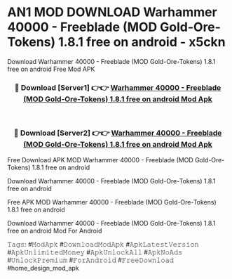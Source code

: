 # AN1 MOD DOWNLOAD Warhammer 40000 - Freeblade (MOD Gold-Ore-Tokens) 1.8.1 free on android - x5ckn
Download Warhammer 40000 - Freeblade (MOD Gold-Ore-Tokens) 1.8.1 free on android Free Mod APK

<div align="center">
<h3>🔴 Download [Server1] 👉👉 <a href="https://apk-comot.site?title=Warhammer_40000_-_Freeblade_(MOD_Gold-Ore-Tokens)_1.8.1_free_on_android">Warhammer 40000 - Freeblade (MOD Gold-Ore-Tokens) 1.8.1 free on android Mod Apk</a></h3><br>

<h3>🔴 Download [Server2] 👉👉 <a href="https://apk-comot.site?title=Warhammer_40000_-_Freeblade_(MOD_Gold-Ore-Tokens)_1.8.1_free_on_android">Warhammer 40000 - Freeblade (MOD Gold-Ore-Tokens) 1.8.1 free on android Mod Apk</a></h3>
</div>


Free Download APK MOD Warhammer 40000 - Freeblade (MOD Gold-Ore-Tokens) 1.8.1 free on android

Download Warhammer 40000 - Freeblade (MOD Gold-Ore-Tokens) 1.8.1 free on android 

Free APK MOD Warhammer 40000 - Freeblade (MOD Gold-Ore-Tokens) 1.8.1 free on android 

Download Warhammer 40000 - Freeblade (MOD Gold-Ore-Tokens) 1.8.1 free on android Mod For Android

𝚃𝚊𝚐𝚜: #𝙼𝚘𝚍𝙰𝚙𝚔 #𝙳𝚘𝚠𝚗𝚕𝚘𝚊𝚍𝙼𝚘𝚍𝙰𝚙𝚔 #𝙰𝚙𝚔𝙻𝚊𝚝𝚎𝚜𝚝𝚅𝚎𝚛𝚜𝚒𝚘𝚗 #𝙰𝚙𝚔𝚄𝚗𝚕𝚒𝚖𝚒𝚝𝚎𝚍𝙼𝚘𝚗𝚎𝚢 #𝙰𝚙𝚔𝚄𝚗𝚕𝚘𝚌𝚔𝙰𝚕𝚕 #𝙰𝚙𝚔𝙽𝚘𝙰𝚍𝚜 #𝚄𝚗𝚕𝚘𝚌𝚔𝙿𝚛𝚎𝚖𝚒𝚞𝚖 #𝙵𝚘𝚛𝙰𝚗𝚍𝚛𝚘𝚒𝚍 #𝙵𝚛𝚎𝚎𝙳𝚘𝚠𝚗𝚕𝚘𝚊𝚍 #home_design_mod_apk